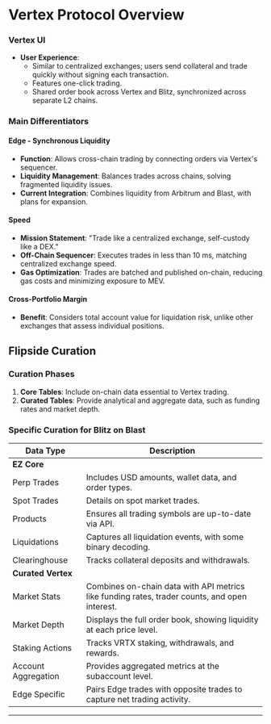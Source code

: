# Vertex Protocol Overview

### Vertex UI

- **User Experience**: 
  - Similar to centralized exchanges; users send collateral and trade quickly without signing each transaction.
  - Features one-click trading.
  - Shared order book across Vertex and Blitz, synchronized across separate L2 chains.

### Main Differentiators

#### Edge - Synchronous Liquidity

- **Function**: Allows cross-chain trading by connecting orders via Vertex's sequencer.
- **Liquidity Management**: Balances trades across chains, solving fragmented liquidity issues.
- **Current Integration**: Combines liquidity from Arbitrum and Blast, with plans for expansion.

#### Speed

- **Mission Statement**: "Trade like a centralized exchange, self-custody like a DEX."
- **Off-Chain Sequencer**: Executes trades in less than 10 ms, matching centralized exchange speed.
- **Gas Optimization**: Trades are batched and published on-chain, reducing gas costs and minimizing exposure to MEV.

#### Cross-Portfolio Margin

- **Benefit**: Considers total account value for liquidation risk, unlike other exchanges that assess individual positions.

## Flipside Curation

### Curation Phases

1. **Core Tables**: Include on-chain data essential to Vertex trading.
2. **Curated Tables**: Provide analytical and aggregate data, such as funding rates and market depth.

### Specific Curation for Blitz on Blast

| Data Type         | Description                                                                                 |
|-------------------|---------------------------------------------------------------------------------------------|
| **EZ Core**       |                                                                                             |
| Perp Trades       | Includes USD amounts, wallet data, and order types.                                         |
| Spot Trades       | Details on spot market trades.                                                             |
| Products          | Ensures all trading symbols are up-to-date via API.                                         |
| Liquidations      | Captures all liquidation events, with some binary decoding.                                 |
| Clearinghouse     | Tracks collateral deposits and withdrawals.                                                 |
| **Curated Vertex**|                                                                                             |
| Market Stats      | Combines on-chain data with API metrics like funding rates, trader counts, and open interest.|
| Market Depth      | Displays the full order book, showing liquidity at each price level.                        |
| Staking Actions   | Tracks VRTX staking, withdrawals, and rewards.                                              |
| Account Aggregation| Provides aggregated metrics at the subaccount level.                                        |
| Edge Specific     | Pairs Edge trades with opposite trades to capture net trading activity.                     |

---

